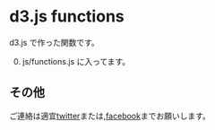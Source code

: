 d3.js functions
=============

d3.js で作った関数です。

0. js/functions.js に入ってます。 



その他
------------

ご連絡は適宜[twitter](http://twitter.com/shuntaka)または,[facebook](http://facebook.com/shunsuke.takahashi2)までお願いします。

